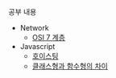 공부 내용
- Network
  - [OSI 7 계층](https://github.com/kbyunghoon/frontend_study/blob/master/Network/OSI_7_Layer/README.md)
- Javascript
  - [호이스팅](https://github.com/kbyunghoon/frontend_study/blob/master/Javascript/Hoisting.md)
  - [클래스형과 함수형의 차이](https://github.com/kbyunghoon/frontend_study/blob/master/Javascript/Class_Function.md)
